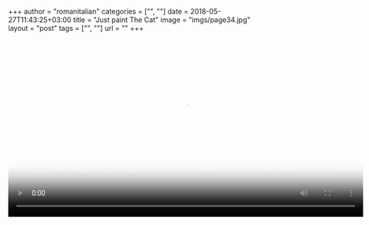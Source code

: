 +++
author = "romanitalian"
categories = ["", ""]
date = 2018-05-27T11:43:25+03:00
title = "Just paint The Cat"
image = "imgs/page34.jpg"
layout = "post"
tags = ["", ""]
url = ""
+++


<video controls style="height:360px;" poster="/imgs/page34.jpg"  alt="Just paint The Cat">
  <source src="/video/page_video_34.webm" type='video/webm;codecs="vp8, vorbis"' />
  <source src="/video/page_video_34.mp4" type='video/mp4;codecs="avc1.42E01E, mp4a.40.2"' />
</video>
